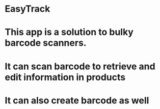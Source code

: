 # EasyTrack

# This app is a solution to bulky barcode scanners.
# It can scan barcode to retrieve and edit information in products
# It can also create barcode as well